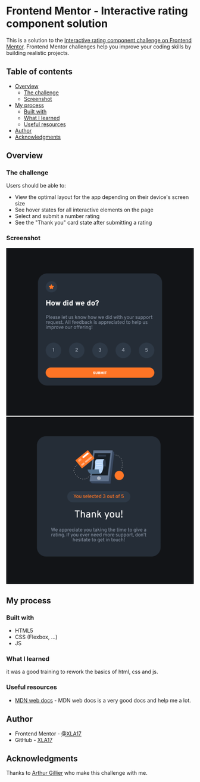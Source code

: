 # Frontend Mentor - Interactive rating component solution

This is a solution to the [Interactive rating component challenge on Frontend Mentor](https://www.frontendmentor.io/challenges/interactive-rating-component-koxpeBUmI). Frontend Mentor challenges help you improve your coding skills by building realistic projects. 

## Table of contents

- [Overview](#overview)
  - [The challenge](#the-challenge)
  - [Screenshot](#screenshot)
- [My process](#my-process)
  - [Built with](#built-with)
  - [What I learned](#what-i-learned)
  - [Useful resources](#useful-resources)
- [Author](#author)
- [Acknowledgments](#acknowledgments)


## Overview

### The challenge

Users should be able to:

- View the optimal layout for the app depending on their device's screen size
- See hover states for all interactive elements on the page
- Select and submit a number rating
- See the "Thank you" card state after submitting a rating

### Screenshot

![Capture d’écran 2024-01-24 à 17.18.16](assets/Screenshot_RatingState.png)
![Capture d’écran 2024-01-24 à 17.18.23](assets/Screenshot_ThankYouState.png)

## My process

### Built with

- HTML5
- CSS (Flexbox, ...)
- JS

### What I learned

it was a good training to rework the basics of html, css and js.

### Useful resources

- [MDN web docs](https://developer.mozilla.org/fr/docs/Web/CSS) - MDN web docs is a very good docs and help me a lot.

## Author

- Frontend Mentor - [@XLA17](https://www.frontendmentor.io/profile/XLA17)
- GitHub - [XLA17](https://github.com/XLA17)

## Acknowledgments

Thanks to [Arthur Gillier](https://) who make this challenge with me.
